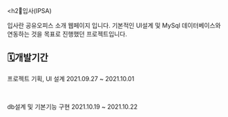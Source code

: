 <div align=left>

<h2🏢입사(IPSA)</h2>
  <p>입사란 공유오피스 소개 웹페이지 입니다. 
  기본적인 UI설계 및 MySql 데이터베이스와 연동하는 것을 목표로 진행했던 프로젝트입니다.</p>
  
<h2>🗓️개발기간</h2>
<p>프로젝트 기획, UI 설계 2021.09.27 ~ 2021.10.01</p><br>
<p>db설계 및 기본기능 구현 2021.10.19 ~ 2021.10.22</p>

</div>
